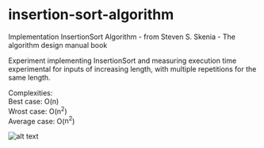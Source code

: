# insertion-sort-algorithm
Implementation InsertionSort Algorithm - from  Steven S. Skenia - The algorithm design manual book

Experiment implementing InsertionSort and measuring execution time experimental for inputs of increasing length, with multiple repetitions for the same length.

Complexities: <br>
Best case: O(n)<br>
Wrost case: O(<span>n<sup>2</sup></span>) <br>
Average case: O(<span>n<sup>2</sup></span>) <br>

![alt text](https://docs.google.com/spreadsheets/d/e/2PACX-1vS0a5c35gkDYprl1j1QtisK5dj8z2IkT7aDc243sv7dBYr5g054ZEBvYSt6Z7QJAA/pubchart?oid=1829242455&format=image)
